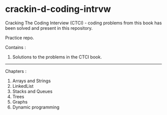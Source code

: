 # crackin-d-coding-intrvw

Cracking The Coding Interview (CTCI) - coding problems from this book has been solved and present in this repository.

Practice repo. 

Contains : 
1. Solutions to the problems in the CTCI book. 

------
Chapters : 

1. Arrays and Strings
2. LinkedList
3. Stacks and Queues
4. Trees
5. Graphs
6. Dynamic programming
